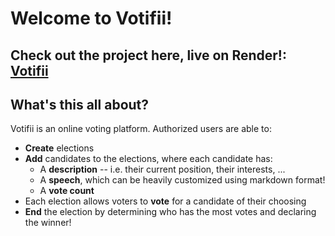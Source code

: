 # Welcome to Votifii!

## Check out the project here, live on Render!: <a href="https://rails-qt42.onrender.com/">Votifii</a>

## What's this all about?

Votifii is an online voting platform. Authorized users are able to:

- **Create** elections
- **Add** candidates to the elections, where each candidate has:
  - A **description** -- i.e. their current position, their interests, ...
  - A **speech**, which can be heavily customized using markdown format!
  - A **vote count**
- Each election allows voters to **vote** for a candidate of their choosing
- **End** the election by determining who has the most votes and declaring the winner!


